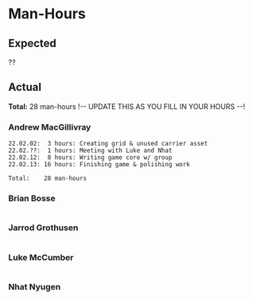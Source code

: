 Man-Hours
=========

## Expected
?? 

## Actual

**Total:** 28 man-hours
!-- UPDATE THIS AS YOU FILL IN YOUR HOURS --!


### Andrew MacGillivray
```
22.02.02:  3 hours: Creating grid & unused carrier asset
22.02.??:  1 hours: Meeting with Luke and Nhat
22.02.12:  8 hours: Writing game core w/ group
22.02.13: 16 hours: Finishing game & polishing work 

Total:    28 man-hours
```

### Brian Bosse
```
```

### Jarrod Grothusen
```
```

### Luke McCumber
```
```

### Nhat Nyugen
```
```


